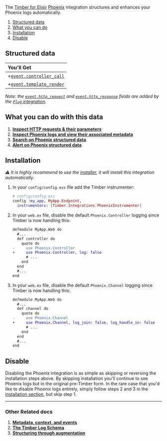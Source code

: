 The [Timber for Elixir](https://github.com/timberio/timber-ruby) [Phoenix](http://phoenixframework.org/) integration structures and enhances your Phoenix logs automatically.

1. [Structured data](#structured-data)
2. [What you can do](#what-you-can-do)
3. [Installation](#installation)
4. [Disable](#disable)

## Structured data

|You'll Get|
|:------|
|<i>+</i>[`event.controller_call`](/concepts/log-event-json-schema/events/controller-call-event)|
|<i>+</i>[`event.template_render`](/concepts/log-event-json-schema/events/template-render-event)|

*Note: the [`event.http_request`](/concepts/log-event-json-schema/events/http-request-event) and [`event.http_response`](/concepts/log-event-json-schema/events/http-response-event) fields are added by the [`Plug` integration](/languages/elixir/integrations/plug).*


## What you can do with this data

1. [**Inspect HTTP requests & their parameters**](/app/console-log-viewer/inspect-http-requests)
2. [**Inspect Phoenix logs and view their associated metadata**](/app/console-log-viewer/view-metadata-and-context)
3. [**Search on Phoenix structured data**](/app/console-log-viewer/searching)
4. [**Alert on Phoenix structured data**](/app/alerts)


## Installation

*⚠ It is highly recommend to use the [installer](/languages/elixir/installation), it will install this integration automatically.*

1. In your `config/config.exs` file add the Timber instrumenter:

   ```elixir
   # config/config.exs
   config :my_app, MyApp.Endpoint,
     instrumenters: [Timber.Integrations.PhoenixInstrumenter]
   ```

2. In your `web.ex` file, disable the default `Phoenix.Controller` logging since Timber is now handling this:

   ```diff
   defmodule MyApp.Web do
     #...
     def controller do
       quote do
   -     use Phoenix.Controller
   +     use Phoenix.Controller, log: false
         # ...
       end
     end
     #...
   end
   ```

3. In your `web.ex` file, disable the default `Phoenix.Channel` logging since Timber is now handling this:

   ```diff
   defmodule MyApp.Web do
     #...
     def channel do
       quote do
   -     use Phoenix.Channel
   +     use Phoenix.Channel, log_join: false, log_handle_in: false
         # ...
       end
     end
     #...
   end
   ```


## Disable

Disabling the Phoenix integration is as simple as skipping or reversing the installation steps above. By skipping installation you'll continue to see Phoenix logs but in the original pre-Timber form. In the rare case that you'd like to disable Phoenix logs entirely, simply follow steps 2 and 3 in the [installation section](#installation), but skip step 1.

---

### Other Related docs

1. [**Metadata, context, and events**](/concepts/metadata-context-and-events)
2. [**The Timber Log Schema**](/concepts/log-event-json-schema)
3. [**Structuring through augmentation**](/concepts/structuring-through-augmentation)
